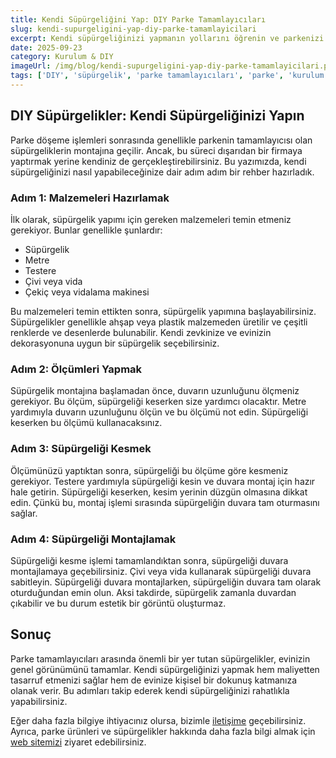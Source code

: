 ```yaml
---
title: Kendi Süpürgeliğini Yap: DIY Parke Tamamlayıcıları
slug: kendi-supurgeligini-yap-diy-parke-tamamlayicilari
excerpt: Kendi süpürgeliğinizi yapmanın yollarını öğrenin ve parkenizi tamamlayın. Adım adım DIY süpürgelik yapım yöntemlerini ve püf noktalarını paylaşıyoruz.
date: 2025-09-23
category: Kurulum & DIY
imageUrl: /img/blog/kendi-supurgeligini-yap-diy-parke-tamamlayicilari.png
tags: ['DIY', 'süpürgelik', 'parke tamamlayıcıları', 'parke', 'kurulum']
---
```


<h2>DIY Süpürgelikler: Kendi Süpürgeliğinizi Yapın</h2>

Parke döşeme işlemleri sonrasında genellikle parkenin tamamlayıcısı olan süpürgeliklerin montajına geçilir. Ancak, bu süreci dışarıdan bir firmaya yaptırmak yerine kendiniz de gerçekleştirebilirsiniz. Bu yazımızda, kendi süpürgeliğinizi nasıl yapabileceğinize dair adım adım bir rehber hazırladık. 

<h3>Adım 1: Malzemeleri Hazırlamak</h3>

<p>İlk olarak, süpürgelik yapımı için gereken malzemeleri temin etmeniz gerekiyor. Bunlar genellikle şunlardır:</p>

<ul>
<li>Süpürgelik</li>
<li>Metre</li>
<li>Testere</li>
<li>Çivi veya vida</li>
<li>Çekiç veya vidalama makinesi</li>
</ul>

<p>Bu malzemeleri temin ettikten sonra, süpürgelik yapımına başlayabilirsiniz. Süpürgelikler genellikle ahşap veya plastik malzemeden üretilir ve çeşitli renklerde ve desenlerde bulunabilir. Kendi zevkinize ve evinizin dekorasyonuna uygun bir süpürgelik seçebilirsiniz.</p>

<h3>Adım 2: Ölçümleri Yapmak</h3>

<p>Süpürgelik montajına başlamadan önce, duvarın uzunluğunu ölçmeniz gerekiyor. Bu ölçüm, süpürgeliği keserken size yardımcı olacaktır. Metre yardımıyla duvarın uzunluğunu ölçün ve bu ölçümü not edin. Süpürgeliği keserken bu ölçümü kullanacaksınız.</p>

<h3>Adım 3: Süpürgeliği Kesmek</h3>

<p>Ölçümünüzü yaptıktan sonra, süpürgeliği bu ölçüme göre kesmeniz gerekiyor. Testere yardımıyla süpürgeliği kesin ve duvara montaj için hazır hale getirin. Süpürgeliği keserken, kesim yerinin düzgün olmasına dikkat edin. Çünkü bu, montaj işlemi sırasında süpürgeliğin duvara tam oturmasını sağlar.</p>

<h3>Adım 4: Süpürgeliği Montajlamak</h3>

<p>Süpürgeliği kesme işlemi tamamlandıktan sonra, süpürgeliği duvara montajlamaya geçebilirsiniz. Çivi veya vida kullanarak süpürgeliği duvara sabitleyin. Süpürgeliği duvara montajlarken, süpürgeliğin duvara tam olarak oturduğundan emin olun. Aksi takdirde, süpürgelik zamanla duvardan çıkabilir ve bu durum estetik bir görüntü oluşturmaz.</p>

<h2>Sonuç</h2>

<p>Parke tamamlayıcıları arasında önemli bir yer tutan süpürgelikler, evinizin genel görünümünü tamamlar. Kendi süpürgeliğinizi yapmak hem maliyetten tasarruf etmenizi sağlar hem de evinize kişisel bir dokunuş katmanıza olanak verir. Bu adımları takip ederek kendi süpürgeliğinizi rahatlıkla yapabilirsiniz.</p>

<p>Eğer daha fazla bilgiye ihtiyacınız olursa, bizimle <a href="https://parkeshop.com/contact">iletişime</a> geçebilirsiniz. Ayrıca, parke ürünleri ve süpürgelikler hakkında daha fazla bilgi almak için <a href="https://parkeshop.com">web sitemizi</a> ziyaret edebilirsiniz.</p>